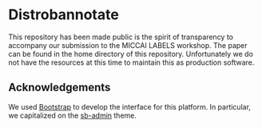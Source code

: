 # Distrobannotate

This repository has been made public is the spirit of transparency to accompany our submission to the MICCAI LABELS workshop. The paper can be found in the home directory of this repository. Unfortunately we do not have the resources at this time to maintain this as production software.

## Acknowledgements

We used [Bootstrap](http://getbootstrap.com/) to develop the interface for this platform. In particular, we capitalized on the [sb-admin](https://startbootstrap.com/template-overviews/sb-admin/) theme.
